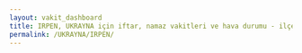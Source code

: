 ```yaml
---
layout: vakit_dashboard
title: IRPEN, UKRAYNA için iftar, namaz vakitleri ve hava durumu - ilçe/eyalet seç
permalink: /UKRAYNA/IRPEN/
---
```


<script type="text/javascript">
  var GLOBAL_COUNTRY = 'UKRAYNA';
  var GLOBAL_CITY = 'IRPEN';
  var GLOBAL_STATE = '';
  var lat = 72;
  var lon = 21;
</script>
